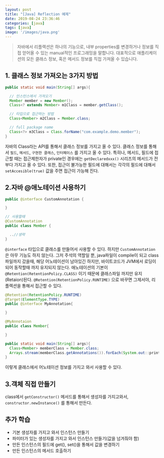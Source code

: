 ```yaml
---
layout: post
title: "[Java] Reflection 예제"
date: 2019-08-24 23:36:46
categories: [java]
tags: [java]
image: '/images/java.png'
---
```


> 자바에서 리플랙션은 하나의 기능으로, 내부 properties를 변경하거나 정보를 직접 얻어올 수 있는 manual적인 프로그래밍을 말합니다. 대표적으로 애플리케이션의 모든 클래스 정보, 혹은 메서드 정보를 직접 가져올 수 있습니다.

<!-- more -->

## 1. 클래스 정보 가져오는 3가지 방법

```java
public static void main(String[] args){

  // 인스턴스에서 가져오기
  Member member = new Member();
  Class<? extends Member> m1Class = member.getClass();

  // 타입으로 접근하는 방법
  Class<Member> m2Class = Member.class;

  // full package name
  Class<?> m3Class = Class.forName("com.example.demo.member");
}
```

자바의 Class라는 API를 통해서 클래스 정보를 가지고 올 수 있다. 클래스 정보를 통해서 `필드`, `메서드`, `구현한 클래스`, `인터페이스` 를 가지고 올 수 있다. 특히나, 메서드, 필드에 접근할 때는 접근제한자가 private인 경우에는 `getDeclaredxxx()` 시리즈의 메서드가 전부다 가지고 올 수 있다. 또한, 접근이 불가능한 필드에 대해서는 각각의 필드에 대해서 `setAccesible(true)` 값을 주면 접근이 가능해 진다.

## 2.자바 @애노테이션 사용하기

```java
public @interface CustomAnnotation {

}

// 사용할때
@CustomAnnotation
public class Member {

  ..//생략
}
```

`@interface` 타입으로 클래스를 만들어서 사용할 수 있다. 하지만 `CustomAnnotation` 은 아무 기능도 하지 않는다. 그저 주석의 역할일 뿐, java파일이 compile이 되고 class파일까지 갔을때, 해당 어노테이션이 남아있긴 하지만, 바이트코드가 JVM에서 로딩이 되어 동작할때 까지 유지되지 않는다. 애노테이션의 기본이 `@Retention(RetentionPolicy.CLASS)` 이기 때문에 클래스파일 까지만 유지(Retaion)된다. `@Retention(RetentionPolicy.RUNTIME)` 으로 바꾸면 그제서야, 리플렉션을 통해서 접근할 수 있다.

```java
@Retention(RetentionPolicy.RUNTIME)
@Target(ElementType.TYPE)
public @interface MyAnnotation{

}

@MyAnnotaion
public class Member{

}
```

```java
public static void main(String[] args){
  Class<Member> memberClass = Member.class;
  Arrays.stream(memberClass.getAnnotations()).forEach(System.out::println);
}
```

이렇게 클래스에서 어노테이션 정보를 가지고 와서 사용할 수 있다.

## 3.객체 직접 만들기

class에서 `getConstructor()` 메서드를 통해서 생성자를 가지고와서, `constructor.newInstance()` 를 통해서 만든다.

## 추가 학습

- 기본 생성자를 가지고 와서 인스턴스 만들기
- 파미터가 있는 생성자를 가지고 와서 인스턴스 만들기(값을 넘겨줘야 함)
- 만든 인스턴스의 필드에 get(), set()을 통해서 값을 변경하기
- 만든 인스턴스의 메서드 호출하기
